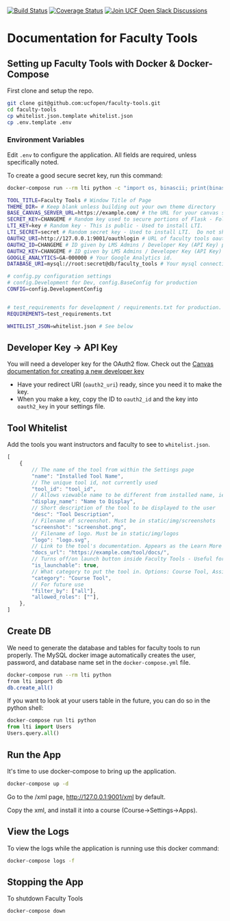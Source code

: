 [![Build Status](https://travis-ci.org/ucfopen/faculty-tools.svg?branch=master)](https://travis-ci.org/ucfopen/faculty-tools)
[![Coverage Status](https://coveralls.io/repos/github/ucfopen/faculty-tools/badge.svg?branch=master)](https://coveralls.io/github/ucfopen/faculty-tools?branch=master)
[![Join UCF Open Slack Discussions](https://ucf-open-slackin.herokuapp.com/badge.svg)](https://ucf-open-slackin.herokuapp.com/)

# Documentation for Faculty Tools

## Setting up Faculty Tools with Docker & Docker-Compose

First clone and setup the repo.

```sh
git clone git@github.com:ucfopen/faculty-tools.git
cd faculty-tools
cp whitelist.json.template whitelist.json
cp .env.template .env
```

### Environment Variables

Edit `.env` to configure the application. All fields are required,
unless specifically noted.

To create a good secure secret key, run this command:

```sh
docker-compose run --rm lti python -c "import os, binascii; print(binascii.b2a_base64(os.urandom(24)).decode('ascii'))" 
```

```sh
TOOL_TITLE=Faculty Tools # Window Title of Page
THEME_DIR= # Keep blank unless building out your own theme directory
BASE_CANVAS_SERVER_URL=https://example.com/ # the URL for your canvas server
SECRET_KEY=CHANGEME # Random key used to secure portions of Flask - Follow instructions above
LTI_KEY=key # Random key - This is public - Used to install LTI.
LTI_SECRET=secret # Random secret key - Used to install LTI.  Do not share!
OAUTH2_URI=http://127.0.0.1:9001/oauthlogin # URL of faculty tools oauthlogin page
OAUTH2_ID=CHANGEME # ID given by LMS Admins / Developer Key (API Key) page in Canvas
OAUTH2_KEY=CHANGEME # ID given by LMS Admins / Developer Key (API Key) page in Canvas
GOOGLE_ANALYTICS=GA-000000 # Your Google Analytics id.
DATABASE_URI=mysql://root:secret@db/faculty_tools # Your mysql connection string.

# config.py configuration settings
# config.Development for Dev, config.BaseConfig for production
CONFIG=config.DevelopmentConfig


# test_requirements for development / requirements.txt for production.
REQUIREMENTS=test_requirements.txt 

WHITELIST_JSON=whitelist.json # See below

```

## Developer Key -> API Key

You will need a developer key for the OAuth2 flow. Check out the [Canvas
documentation for creating a new developer key](https://community.canvaslms.com/docs/DOC-12657-4214441833)

- Have your redirect URI (`oauth2_uri`) ready, since you need it to make
  the key.
- When you make a key, copy the ID to `oauth2_id` and the key into `oauth2_key`
  in your settings file.

## Tool Whitelist

Add the tools you want instructors and faculty to see to `whitelist.json`.

```js
[
    {
        // The name of the tool from within the Settings page
        "name": "Installed Tool Name",
        // The unique tool id, not currently used
        "tool_id": "tool_id",
        // Allows viewable name to be different from installed name, ie: Attendance vs. RollCall
        "display_name": "Name to Display",
        // Short description of the tool to be displayed to the user
        "desc": "Tool Description",
        // Filename of screenshot. Must be in static/img/screenshots
        "screenshot": "screenshot.png",
        // Filename of logo. Must be in static/img/logos
        "logo": "logo.svg",
        // Link to the tool's documentation. Appears as the Learn More button
        "docs_url": "https://example.com/tool/docs/",
        // Turns off/on launch button inside Faculty Tools - Useful for docs
        "is_launchable": true,
        // What category to put the tool in. Options: Course Tool, Assignment Editor, Rich Content Editor
        "category": "Course Tool",
        // For future use
        "filter_by": ["all"],
        "allowed_roles": [""],
    },
]
```

## Create DB

We need to generate the database and tables for faculty tools to run properly.
The MySQL docker image automatically creates the user, password, and database
name set in the `docker-compose.yml` file.

```sh
docker-compose run --rm lti python
from lti import db
db.create_all()
```

If you want to look at your users table in the future, you can do so in the
python shell:

```python
docker-compose run lti python
from lti import Users
Users.query.all()
```

## Run the App

It's time to use docker-compose to bring up the application.

```sh
docker-compose up -d
```

Go to the /xml page, <http://127.0.0.1:9001/xml> by default.

Copy the xml, and install it into a course (Course->Settings->Apps).

## View the Logs

To view the logs while the application is running use this docker command:

```sh
docker-compose logs -f
```

## Stopping the App

To shutdown Faculty Tools

```sh
docker-compose down
```
